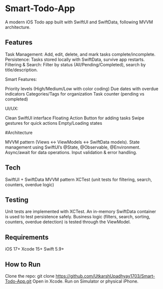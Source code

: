 # Smart-Todo-App

A modern iOS Todo app built with SwiftUI and SwiftData, following MVVM architecture.

## Features

Task Management: Add, edit, delete, and mark tasks complete/incomplete.
Persistence: Tasks stored locally with SwiftData, survive app restarts.
Filtering & Search: Filter by status (All/Pending/Completed), search by title/description.

Smart Features:

Priority levels (High/Medium/Low with color coding)
Due dates with overdue indicators
Categories/Tags for organization
Task counter (pending vs completed)

UI/UX:

Clean SwiftUI interface
Floating Action Button for adding tasks
Swipe gestures for quick actions
Empty/Loading states


#Architecture

MVVM pattern (Views ↔ ViewModels ↔ SwiftData models).
State management using SwiftUI’s @State, @Observable, @Environment.
Async/await for data operations.
Input validation & error handling.

## Tech

SwiftUI + SwiftData
MVVM pattern
XCTest (unit tests for filtering, search, counters, overdue logic)

## Testing

Unit tests are implemented with XCTest. An in-memory SwiftData container is used to test persistence safely. Business logic (filters, search, sorting, counters, overdue detection) is tested through the ViewModel.

## Requirements

iOS 17+
Xcode 15+
Swift 5.9+


## How to Run

Clone the repo:
git clone https://github.com/UtkarshUpadhyay1703/Smart-Todo-App.git
Open in Xcode.
Run on Simulator or physical iPhone.
